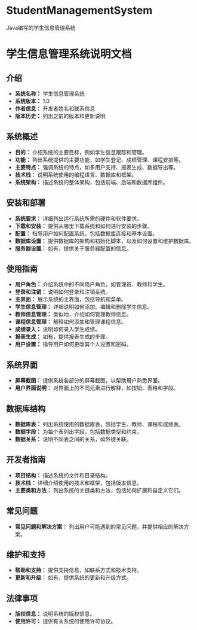 # StudentManagementSystem
Java编写的学生信息管理系统


# 学生信息管理系统说明文档

## 介绍

- **系统名称：** 学生信息管理系统
- **系统版本：** 1.0
- **作者信息：** 开发者姓名和联系信息
- **版本历史：** 列出之前的版本和更新说明

## 系统概述

- **目的：** 介绍系统的主要目标，例如学生信息跟踪和管理。
- **功能：** 列出系统提供的主要功能，如学生登记、成绩管理、课程安排等。
- **主要特点：** 强调系统的特点，如多用户支持、报表生成、数据导出等。
- **技术栈：** 说明系统使用的编程语言、数据库和框架。
- **系统架构：** 描述系统的整体架构，包括前端、后端和数据库组件。

## 安装和部署

- **系统要求：** 详细列出运行系统所需的硬件和软件要求。
- **下载和安装：** 提供从哪里下载系统和如何进行安装的步骤。
- **配置：** 指导用户如何配置系统，包括数据库连接和基本设置。
- **数据库设置：** 提供数据库的架构和初始化脚本，以及如何设置和维护数据库。
- **服务器设置：** 如有，提供关于服务器配置的信息。

## 使用指南

- **用户角色：** 介绍系统中的不同用户角色，如管理员、教师和学生。
- **登录和注销：** 说明如何登录和注销系统。
- **主界面：** 展示系统的主界面，包括导航和菜单。
- **学生信息管理：** 详细说明如何添加、编辑和删除学生信息。
- **教师信息管理：** 类似地，介绍如何管理教师信息。
- **课程信息管理：** 解释如何添加和管理课程信息。
- **成绩录入：** 说明如何录入学生成绩。
- **报表生成：** 如有，提供报表生成的步骤。
- **用户设置：** 指导用户如何更改其个人设置和密码。

## 系统界面

- **屏幕截图：** 提供系统各部分的屏幕截图，以帮助用户熟悉界面。
- **用户界面说明：** 对界面上的不同元素进行解释，如按钮、表格和字段。

## 数据库结构

- **数据库表：** 列出系统使用的数据库表，包括学生、教师、课程和成绩表。
- **数据字段：** 为每个表列出字段，包括数据类型和约束。
- **数据关系：** 说明不同表之间的关系，如外键关联。

## 开发者指南

- **项目结构：** 描述系统的文件和目录结构。
- **技术栈：** 详细介绍使用的技术和框架，包括版本信息。
- **主要类和方法：** 列出系统的关键类和方法，包括如何扩展和自定义它们。

## 常见问题

- **常见问题和解决方案：** 列出用户可能遇到的常见问题，并提供相应的解决方案。

## 维护和支持

- **帮助和支持：** 提供支持信息，如联系方式和技术支持。
- **更新和升级：** 如有，提供系统的更新和升级方式。

## 法律事项

- **版权信息：** 说明系统的版权信息。
- **使用许可：** 提供有关系统的使用许可协议。



